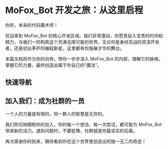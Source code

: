 # MoFox_Bot 开发之旅：从这里启程

你好，未来的代码魔术师！

欢迎来到 MoFox_Bot 的核心开发区域。我们非常激动，你愿意投入宝贵的时间和精力，与我们一同构筑这个充满无限可能的世界。无论你是身经百战的资深开发者，还是初出茅庐的编程新星，这里都有你施展才华的舞台。

本篇文档将作为你的向导，带你一步步深入 MoFox_Bot 的内部，理解它的脉络，掌握它的力量，最终创造出属于你自己的“魔法”。

## 快速导航

<script setup>
const devGuides = [
  {
    avatar: '🔧',
    name: '环境搭建',
    title: '配置本地开发环境，让 MoFox_Bot 顺利运行起来。',
    link: '../guides/index'
  },
  {
    avatar: '🏗️',
    name: '架构总览',
    title: '宏观地了解 MoFox_Bot 的核心设计理念、技术选型等。',
    link: './architecture/PERMISSION_SYSTEM'
  },
  {
    avatar: '🤝',
    name: '贡献指南',
    title: '代码风格、行为准则以及 Pull Request 流程。',
    link: './CONTRIBUTE'
  },
  {
    avatar: '🧩',
    name: '插件开发',
    title: '学习如何从零开始，创造属于你自己的强大插件。',
    link: '../plugins/index'
  }
]
</script>

<GuideCards :guides="devGuides" />

## 加入我们：成为社群的一员

一个人的力量是有限的，但一群人的智慧是无穷的。

我们热切地期盼你的加入，你的每一个想法、每一次尝试，都可能为 MoFox_Bot 带来新的活力。遇到问题时，不要犹豫，社群就是你最坚实的后盾。

再次感谢你的到来，期待看到你在这个世界里创造出的独一无二的奇迹！